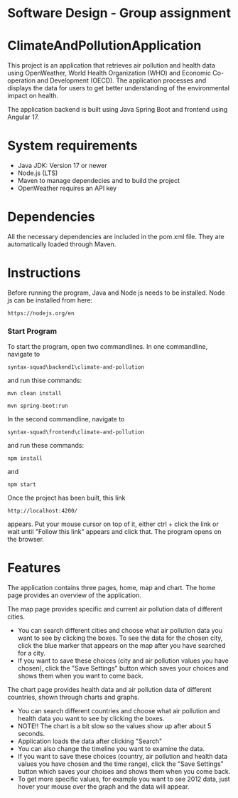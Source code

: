 # Software Design - Group assignment

# ClimateAndPollutionApplication

This project is an application that retrieves air pollution and health data using
OpenWeather, World Health Organization (WHO) and Economic Co-operation and Development
(OECD). The application processes and displays the data for users to get better
understanding of the environmental impact on health.

The application backend is built using Java Spring Boot and frontend using Angular 17.

# System requirements

- Java JDK: Version 17 or newer
- Node.js (LTS)
- Maven to manage dependecies and to build the project
- OpenWeather requires an API key

# Dependencies

All the necessary dependencies are included in the pom.xml file. They are automatically
loaded through Maven.

# Instructions

Before running the program, Java and Node js needs to be installed. Node js can be installed from here:

    https://nodejs.org/en

### Start Program

To start the program, open two commandlines. In one commandline, navigate to

    syntax-squad\backend1\climate-and-pollution

and run thise commands:

`mvn clean install`

`mvn spring-boot:run`

In the second commandline, navigate to

    syntax-squad\frontend\climate-and-pollution

and run these commands:

`npm install`

and

`npm start`

Once the project has been built, this link

    http://localhost:4200/

appears. Put your mouse cursor on top of it, either ctrl + click the link or wait until "Follow this link" appears and click that.
The program opens on the browser.

# Features

The application contains three pages, home, map and chart.
The home page provides an overview of the application.

The map page provides specific and current air pollution data of different cities.

- You can search different cities and choose what air pollution data you want to see by clicking the boxes. To see the data for the
  chosen city, click the blue marker that appears on the map after you have searched for a city.
- If you want to save these choices (city and air pollution values you have chosen), click the "Save Settings" button which saves your choices and shows them when you want to come back.

The chart page provides health data and air pollution data of different countries, shown through charts and graphs.

- You can search different countries and choose what air pollution and health data you want to see by clicking the boxes.
- NOTE!! The chart is a bit slow so the values show up after about 5 seconds.
- Application loads the data after clicking "Search"
- You can also change the timeline you want to examine the data.
- If you want to save these choices (country, air pollution and health data values you have chosen and the time range), click the "Save Settings" button which saves your choises and shows them when you come back.
- To get more specific values, for example you want to see 2012 data, just hover your mouse over the graph and the data will appear.
